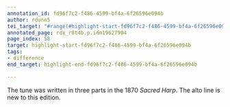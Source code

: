 ```yaml
---
annotation_id: fd96f7c2-f486-4599-bf4a-6f26596e094b
author: rdunn5
tei_target: "#range(#highlight-start-fd96f7c2-f486-4599-bf4a-6f26596e094b, #highlight-end-fd96f7c2-f486-4599-bf4a-6f26596e094b)"
annotated_page: rdx_r8t4b.p.idm19627904
page_index: 58
target: highlight-start-fd96f7c2-f486-4599-bf4a-6f26596e094b
tags:
- difference
end_target: highlight-end-fd96f7c2-f486-4599-bf4a-6f26596e094b

---
```

The tune was written in three parts in the 1870 *Sacred Harp*.  The alto line is new to this edition.